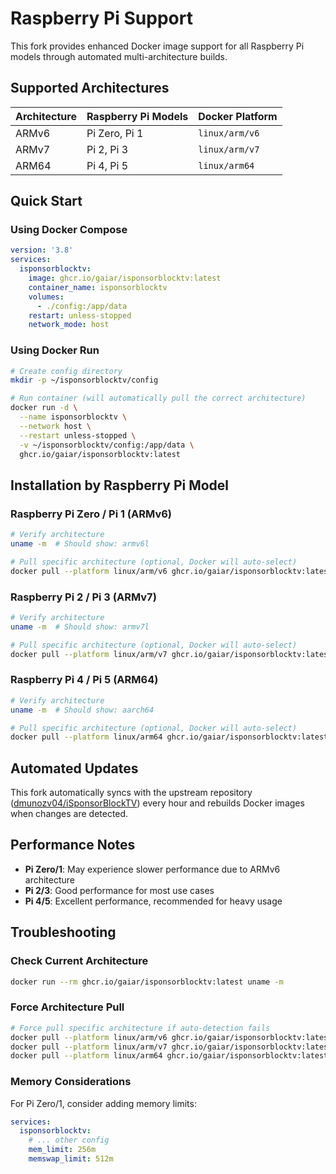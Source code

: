 # Raspberry Pi Support

This fork provides enhanced Docker image support for all Raspberry Pi models through automated multi-architecture builds.

## Supported Architectures

| Architecture | Raspberry Pi Models | Docker Platform |
|:-------------|:-------------------|:----------------|
| ARMv6        | Pi Zero, Pi 1      | `linux/arm/v6`  |
| ARMv7        | Pi 2, Pi 3         | `linux/arm/v7`  |
| ARM64        | Pi 4, Pi 5         | `linux/arm64`   |

## Quick Start

### Using Docker Compose

```yaml
version: '3.8'
services:
  isponsorblocktv:
    image: ghcr.io/gaiar/isponsorblocktv:latest
    container_name: isponsorblocktv
    volumes:
      - ./config:/app/data
    restart: unless-stopped
    network_mode: host
```

### Using Docker Run

```bash
# Create config directory
mkdir -p ~/isponsorblocktv/config

# Run container (will automatically pull the correct architecture)
docker run -d \
  --name isponsorblocktv \
  --network host \
  --restart unless-stopped \
  -v ~/isponsorblocktv/config:/app/data \
  ghcr.io/gaiar/isponsorblocktv:latest
```

## Installation by Raspberry Pi Model

### Raspberry Pi Zero / Pi 1 (ARMv6)
```bash
# Verify architecture
uname -m  # Should show: armv6l

# Pull specific architecture (optional, Docker will auto-select)
docker pull --platform linux/arm/v6 ghcr.io/gaiar/isponsorblocktv:latest
```

### Raspberry Pi 2 / Pi 3 (ARMv7)
```bash
# Verify architecture  
uname -m  # Should show: armv7l

# Pull specific architecture (optional, Docker will auto-select)
docker pull --platform linux/arm/v7 ghcr.io/gaiar/isponsorblocktv:latest
```

### Raspberry Pi 4 / Pi 5 (ARM64)
```bash
# Verify architecture
uname -m  # Should show: aarch64

# Pull specific architecture (optional, Docker will auto-select)
docker pull --platform linux/arm64 ghcr.io/gaiar/isponsorblocktv:latest
```

## Automated Updates

This fork automatically syncs with the upstream repository ([dmunozv04/iSponsorBlockTV](https://github.com/dmunozv04/iSponsorBlockTV)) every hour and rebuilds Docker images when changes are detected.

## Performance Notes

- **Pi Zero/1**: May experience slower performance due to ARMv6 architecture
- **Pi 2/3**: Good performance for most use cases
- **Pi 4/5**: Excellent performance, recommended for heavy usage

## Troubleshooting

### Check Current Architecture
```bash
docker run --rm ghcr.io/gaiar/isponsorblocktv:latest uname -m
```

### Force Architecture Pull
```bash
# Force pull specific architecture if auto-detection fails
docker pull --platform linux/arm/v6 ghcr.io/gaiar/isponsorblocktv:latest  # Pi Zero/1
docker pull --platform linux/arm/v7 ghcr.io/gaiar/isponsorblocktv:latest  # Pi 2/3  
docker pull --platform linux/arm64 ghcr.io/gaiar/isponsorblocktv:latest   # Pi 4/5
```

### Memory Considerations
For Pi Zero/1, consider adding memory limits:
```yaml
services:
  isponsorblocktv:
    # ... other config
    mem_limit: 256m
    memswap_limit: 512m
```